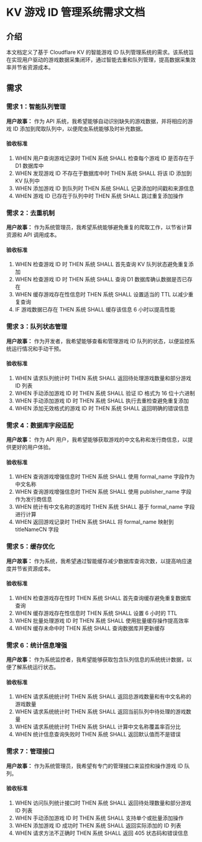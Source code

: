 # KV 游戏 ID 管理系统需求文档

## 介绍

本文档定义了基于 Cloudflare KV 的智能游戏 ID 队列管理系统的需求。该系统旨在实现用户驱动的游戏数据采集闭环，通过智能去重和队列管理，提高数据采集效率并节省资源成本。

## 需求

### 需求 1：智能队列管理

**用户故事：** 作为 API 系统，我希望能够自动识别缺失的游戏数据，并将相应的游戏 ID 添加到爬取队列中，以便爬虫系统能够及时补充数据。

#### 验收标准

1. WHEN 用户查询游戏记录时 THEN 系统 SHALL 检查每个游戏 ID 是否存在于 D1 数据库中
2. WHEN 发现游戏 ID 不存在于数据库中时 THEN 系统 SHALL 将该 ID 添加到 KV 队列中
3. WHEN 添加游戏 ID 到队列时 THEN 系统 SHALL 记录添加时间戳和来源信息
4. WHEN 游戏 ID 已存在于队列中时 THEN 系统 SHALL 跳过重复添加操作

### 需求 2：去重机制

**用户故事：** 作为系统管理员，我希望系统能够避免重复的爬取工作，以节省计算资源和 API 调用成本。

#### 验收标准

1. WHEN 检查游戏 ID 时 THEN 系统 SHALL 首先查询 KV 队列状态避免重复添加
2. WHEN 检查游戏 ID 时 THEN 系统 SHALL 查询 D1 数据库确认数据是否已存在
3. WHEN 缓存游戏存在性信息时 THEN 系统 SHALL 设置适当的 TTL 以减少重复查询
4. IF 游戏数据已存在 THEN 系统 SHALL 缓存该信息 6 小时以提高性能

### 需求 3：队列状态管理

**用户故事：** 作为开发者，我希望能够查看和管理游戏 ID 队列的状态，以便监控系统运行情况和手动干预。

#### 验收标准

1. WHEN 请求队列统计时 THEN 系统 SHALL 返回待处理游戏数量和部分游戏 ID 列表
2. WHEN 手动添加游戏 ID 时 THEN 系统 SHALL 验证 ID 格式为 16 位十六进制
3. WHEN 手动添加游戏 ID 时 THEN 系统 SHALL 执行去重检查避免重复添加
4. WHEN 添加无效格式的游戏 ID 时 THEN 系统 SHALL 返回明确的错误信息

### 需求 4：数据库字段适配

**用户故事：** 作为 API 用户，我希望能够获取游戏的中文名称和发行商信息，以提供更好的用户体验。

#### 验收标准

1. WHEN 查询游戏增强信息时 THEN 系统 SHALL 使用 formal_name 字段作为中文名称
2. WHEN 查询游戏增强信息时 THEN 系统 SHALL 使用 publisher_name 字段作为发行商信息
3. WHEN 统计有中文名称的游戏时 THEN 系统 SHALL 基于 formal_name 字段进行计算
4. WHEN 返回游戏记录时 THEN 系统 SHALL 将 formal_name 映射到 titleNameCN 字段

### 需求 5：缓存优化

**用户故事：** 作为系统，我希望通过智能缓存减少数据库查询次数，以提高响应速度并节省资源成本。

#### 验收标准

1. WHEN 检查游戏存在性时 THEN 系统 SHALL 首先查询缓存避免重复数据库查询
2. WHEN 缓存游戏存在性信息时 THEN 系统 SHALL 设置 6 小时的 TTL
3. WHEN 批量处理游戏 ID 时 THEN 系统 SHALL 使用批量缓存操作提高效率
4. WHEN 缓存未命中时 THEN 系统 SHALL 查询数据库并更新缓存

### 需求 6：统计信息增强

**用户故事：** 作为系统监控者，我希望能够获取包含队列信息的系统统计数据，以便了解系统运行状态。

#### 验收标准

1. WHEN 请求系统统计时 THEN 系统 SHALL 返回总游戏数量和有中文名称的游戏数量
2. WHEN 请求系统统计时 THEN 系统 SHALL 返回当前队列中待处理的游戏数量
3. WHEN 请求系统统计时 THEN 系统 SHALL 计算中文名称覆盖率百分比
4. WHEN 统计信息查询失败时 THEN 系统 SHALL 返回默认值而不是错误

### 需求 7：管理接口

**用户故事：** 作为系统管理员，我希望有专门的管理接口来监控和操作游戏 ID 队列。

#### 验收标准

1. WHEN 访问队列统计接口时 THEN 系统 SHALL 返回待处理数量和部分游戏 ID 列表
2. WHEN 手动添加游戏 ID 时 THEN 系统 SHALL 支持单个或批量添加操作
3. WHEN 添加游戏 ID 成功时 THEN 系统 SHALL 返回实际添加的 ID 列表
4. WHEN 请求方法不正确时 THEN 系统 SHALL 返回 405 状态码和错误信息